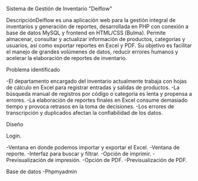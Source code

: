 Sistema de Gestión de Inventario "Deiflow"

DescripciónDeiflow es una aplicación web para la gestión integral de inventarios y generación de reportes, desarrollada en PHP con conexión a base de datos MySQL y frontend en HTML/CSS (Bulma). Permite almacenar, consultar y actualizar información de productos, categorías y usuarios, así como exportar reportes en Excel y PDF. Su objetivo es facilitar el manejo de grandes volúmenes de datos, reducir errores humanos y acelerar la elaboración de reportes de inventario.

Problema identificado

-El departamento encargado del inventario actualmente trabaja con hojas de cálculo en Excel para registrar entradas y salidas de productos.
-La búsqueda manual de registros por código o categoría es lenta y propensa a errores.
-La elaboración de reportes finales en Excel consume demasiado tiempo y provoca retrasos en la toma de decisiones.
-Los errores de transcripción y duplicados afectan la confiabilidad de los datos.

Diseño

Login.

-Ventana en donde podemos importar y exportar el Excel.
-Ventana de reporte.
-Interfaz para buscar y filtrar.
-Opción de imprimir.
-Previsualización de impresión.
-Opción de PDF.
-Previsualización de PDF.

Base de datos
-Phpmyadmin

